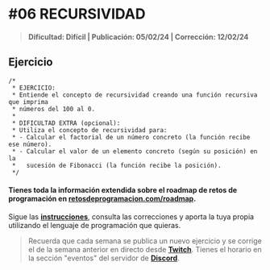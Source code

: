# #06 RECURSIVIDAD
> #### Dificultad: Difícil | Publicación: 05/02/24 | Corrección: 12/02/24

## Ejercicio

```
/*
 * EJERCICIO:
 * Entiende el concepto de recursividad creando una función recursiva que imprima
 * números del 100 al 0.
 *
 * DIFICULTAD EXTRA (opcional):
 * Utiliza el concepto de recursividad para:
 * - Calcular el factorial de un número concreto (la función recibe ese número).
 * - Calcular el valor de un elemento concreto (según su posición) en la 
 *   sucesión de Fibonacci (la función recibe la posición).
 */
```
#### Tienes toda la información extendida sobre el roadmap de retos de programación en **[retosdeprogramacion.com/roadmap](https://retosdeprogramacion.com/roadmap)**.

Sigue las **[instrucciones](../../README.md)**, consulta las correcciones y aporta la tuya propia utilizando el lenguaje de programación que quieras.

> Recuerda que cada semana se publica un nuevo ejercicio y se corrige el de la semana anterior en directo desde **[Twitch](https://twitch.tv/mouredev)**. Tienes el horario en la sección "eventos" del servidor de **[Discord](https://discord.gg/mouredev)**.